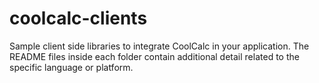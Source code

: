 # coolcalc-clients
Sample client side libraries to integrate CoolCalc in your application.  The README files inside each folder contain additional detail related to the specific language or platform.
